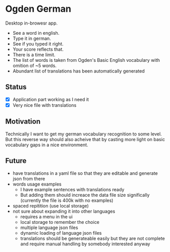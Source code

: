 # Ogden German

Desktop in-browesr app.

- See a word in english.
- Type it in german.
- See if you typed it right.
- Your score reflects that.
- There is a time limit.
- The list of words is taken from Ogden's Basic English vocabulary with omition of ~5 words.
- Abundant list of translations has been automatically generated

## Status

- [X] Application part working as I need it
- [X] Very nice file with translations

## Motivation

Technically I want to get my german vocabulary recognition to some level.
But this reverse way should also acheive that by casting more light on basic vocabulary gaps in a nice environment.

## Future

- have translations in a yaml file so that they are editable and generate json from there
- words usage examples
  * I have example sentences with translations ready
  * But adding them should increace the data file size significally (currently the file is 400k with no examples)
- spaced repitition (use local storage)
- not sure about expanding it into other languages
  * requires a menu in the ui
  * local storage to remember the choice
  * multiple language json files
  * dynamic loading of language json files
  * translations should be generateable easily but they
    are not complete and require manual handling by somebody interested anyway
